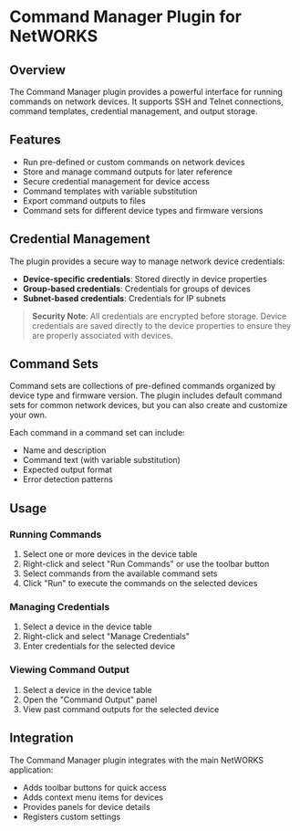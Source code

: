 # Command Manager Plugin for NetWORKS

## Overview

The Command Manager plugin provides a powerful interface for running commands on network devices. It supports SSH and Telnet connections, command templates, credential management, and output storage.

## Features

- Run pre-defined or custom commands on network devices
- Store and manage command outputs for later reference
- Secure credential management for device access
- Command templates with variable substitution
- Export command outputs to files
- Command sets for different device types and firmware versions

## Credential Management

The plugin provides a secure way to manage network device credentials:

- **Device-specific credentials**: Stored directly in device properties
- **Group-based credentials**: Credentials for groups of devices
- **Subnet-based credentials**: Credentials for IP subnets

> **Security Note**: All credentials are encrypted before storage. Device credentials are saved directly to the device properties to ensure they are properly associated with devices.

## Command Sets

Command sets are collections of pre-defined commands organized by device type and firmware version. The plugin includes default command sets for common network devices, but you can also create and customize your own.

Each command in a command set can include:
- Name and description
- Command text (with variable substitution)
- Expected output format
- Error detection patterns

## Usage

### Running Commands

1. Select one or more devices in the device table
2. Right-click and select "Run Commands" or use the toolbar button
3. Select commands from the available command sets
4. Click "Run" to execute the commands on the selected devices

### Managing Credentials

1. Select a device in the device table
2. Right-click and select "Manage Credentials"
3. Enter credentials for the selected device

### Viewing Command Output

1. Select a device in the device table
2. Open the "Command Output" panel
3. View past command outputs for the selected device

## Integration

The Command Manager plugin integrates with the main NetWORKS application:

- Adds toolbar buttons for quick access
- Adds context menu items for devices
- Provides panels for device details
- Registers custom settings 
